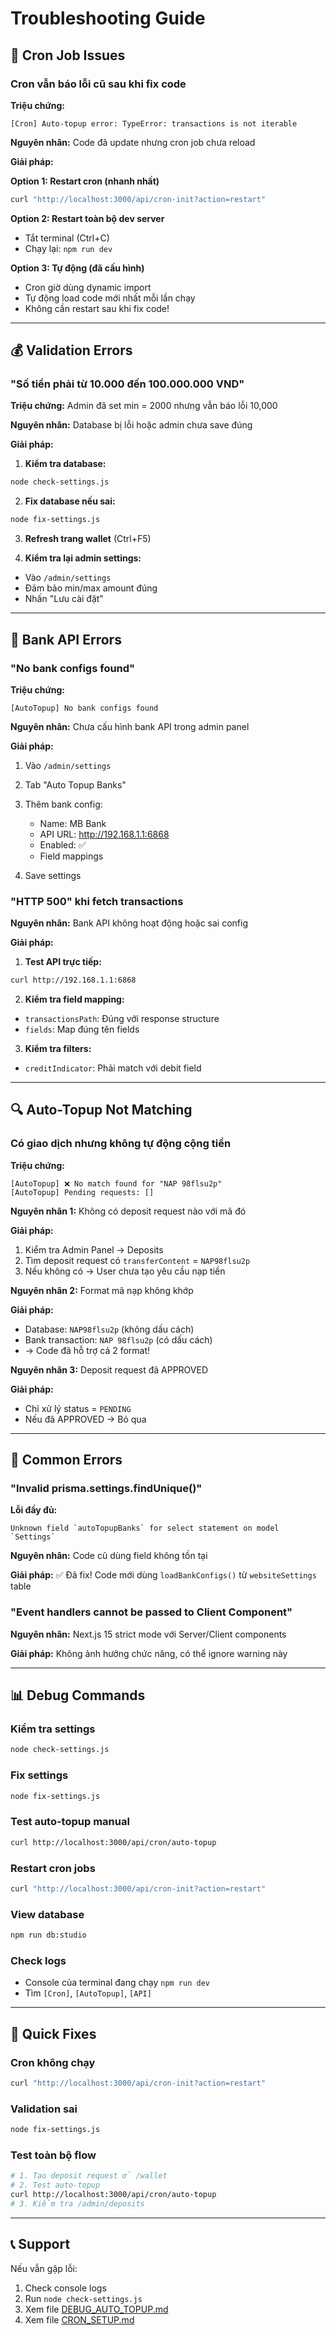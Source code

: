 # Troubleshooting Guide

## 🔄 Cron Job Issues

### Cron vẫn báo lỗi cũ sau khi fix code

**Triệu chứng:**
```
[Cron] Auto-topup error: TypeError: transactions is not iterable
```

**Nguyên nhân:** Code đã update nhưng cron job chưa reload

**Giải pháp:**

**Option 1: Restart cron (nhanh nhất)**
```bash
curl "http://localhost:3000/api/cron-init?action=restart"
```

**Option 2: Restart toàn bộ dev server**
- Tắt terminal (Ctrl+C)
- Chạy lại: `npm run dev`

**Option 3: Tự động (đã cấu hình)**
- Cron giờ dùng dynamic import
- Tự động load code mới nhất mỗi lần chạy
- Không cần restart sau khi fix code!

---

## 💰 Validation Errors

### "Số tiền phải từ 10.000 đến 100.000.000 VND"

**Triệu chứng:** Admin đã set min = 2000 nhưng vẫn báo lỗi 10,000

**Nguyên nhân:** Database bị lỗi hoặc admin chưa save đúng

**Giải pháp:**

1. **Kiểm tra database:**
```bash
node check-settings.js
```

2. **Fix database nếu sai:**
```bash
node fix-settings.js
```

3. **Refresh trang wallet** (Ctrl+F5)

4. **Kiểm tra lại admin settings:**
- Vào `/admin/settings`
- Đảm bảo min/max amount đúng
- Nhấn "Lưu cài đặt"

---

## 🏦 Bank API Errors

### "No bank configs found"

**Triệu chứng:**
```
[AutoTopup] No bank configs found
```

**Nguyên nhân:** Chưa cấu hình bank API trong admin panel

**Giải pháp:**
1. Vào `/admin/settings`
2. Tab "Auto Topup Banks"
3. Thêm bank config:
   - Name: MB Bank
   - API URL: http://192.168.1.1:6868
   - Enabled: ✅
   - Field mappings

4. Save settings

### "HTTP 500" khi fetch transactions

**Nguyên nhân:** Bank API không hoạt động hoặc sai config

**Giải pháp:**
1. **Test API trực tiếp:**
```bash
curl http://192.168.1.1:6868
```

2. **Kiểm tra field mapping:**
- `transactionsPath`: Đúng với response structure
- `fields`: Map đúng tên fields

3. **Kiểm tra filters:**
- `creditIndicator`: Phải match với debit field

---

## 🔍 Auto-Topup Not Matching

### Có giao dịch nhưng không tự động cộng tiền

**Triệu chứng:**
```
[AutoTopup] ❌ No match found for "NAP 98flsu2p"
[AutoTopup] Pending requests: []
```

**Nguyên nhân 1:** Không có deposit request nào với mã đó

**Giải pháp:**
1. Kiểm tra Admin Panel → Deposits
2. Tìm deposit request có `transferContent` = `NAP98flsu2p`
3. Nếu không có → User chưa tạo yêu cầu nạp tiền

**Nguyên nhân 2:** Format mã nạp không khớp

**Giải pháp:**
- Database: `NAP98flsu2p` (không dấu cách)
- Bank transaction: `NAP 98flsu2p` (có dấu cách)
- → Code đã hỗ trợ cả 2 format!

**Nguyên nhân 3:** Deposit request đã APPROVED

**Giải pháp:**
- Chỉ xử lý status = `PENDING`
- Nếu đã APPROVED → Bỏ qua

---

## 🐛 Common Errors

### "Invalid prisma.settings.findUnique()"

**Lỗi đầy đủ:**
```
Unknown field `autoTopupBanks` for select statement on model `Settings`
```

**Nguyên nhân:** Code cũ dùng field không tồn tại

**Giải pháp:** ✅ Đã fix! Code mới dùng `loadBankConfigs()` từ `websiteSettings` table

### "Event handlers cannot be passed to Client Component"

**Nguyên nhân:** Next.js 15 strict mode với Server/Client components

**Giải pháp:** Không ảnh hưởng chức năng, có thể ignore warning này

---

## 📊 Debug Commands

### Kiểm tra settings
```bash
node check-settings.js
```

### Fix settings
```bash
node fix-settings.js
```

### Test auto-topup manual
```bash
curl http://localhost:3000/api/cron/auto-topup
```

### Restart cron jobs
```bash
curl "http://localhost:3000/api/cron-init?action=restart"
```

### View database
```bash
npm run db:studio
```

### Check logs
- Console của terminal đang chạy `npm run dev`
- Tìm `[Cron]`, `[AutoTopup]`, `[API]`

---

## 🔧 Quick Fixes

### Cron không chạy
```bash
curl "http://localhost:3000/api/cron-init?action=restart"
```

### Validation sai
```bash
node fix-settings.js
```

### Test toàn bộ flow
```bash
# 1. Tạo deposit request ở /wallet
# 2. Test auto-topup
curl http://localhost:3000/api/cron/auto-topup
# 3. Kiểm tra /admin/deposits
```

---

## 📞 Support

Nếu vẫn gặp lỗi:

1. Check console logs
2. Run `node check-settings.js`
3. Xem file [DEBUG_AUTO_TOPUP.md](DEBUG_AUTO_TOPUP.md)
4. Xem file [CRON_SETUP.md](CRON_SETUP.md)
